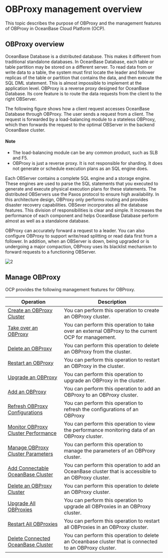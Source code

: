 OBProxy management overview
================================================

This topic describes the purpose of OBProxy and the management features of OBProxy in OceanBase Cloud Platform (OCP).

OBProxy overview
-------------------------------------

OceanBase Database is a distributed database. This makes it different from traditional standalone databases. In OceanBase Database, each table or table partition may be stored on a different server. To read data from or write data to a table, the system must first locate the leader and follower replicas of the table or partition that contains the data, and then execute the SQL DML statement. This is almost impossible to implement at the application level. OBProxy is a reverse proxy designed for OceanBase Database. Its core feature is to route the data requests from the client to the right OBServer.

The following figure shows how a client request accesses OceanBase Database through OBProxy. The user sends a request from a client. The request is forwarded by a load-balancing module to a stateless OBProxy, which then forwards the request to the optimal OBServer in the backend OceanBase cluster.

  <main id="notice" type='explain'>
    <h4>Note</h4>
    <ul>
    <li>The load-balancing module can be any common product, such as SLB and F5.</li>
    <li>OBProxy is just a reverse proxy. It is not responsible for sharding. It does not generate or schedule execution plans as an SQL engine does.</li>
    </ul>
  </main>






Each OBServer contains a complete SQL engine and a storage engine. These engines are used to parse the SQL statements that you executed to generate and execute physical execution plans for these statements. The distributed OBServers use the Paxos protocol to ensure high availability. In this architecture design, OBProxy only performs routing and provides disaster recovery capabilities. OBSever incorporates all the database features. This division of responsibilities is clear and simple. It increases the performance of each component and helps OceanBase Database perform almost as well as a standalone database.

OBProxy can accurately forward a request to a leader. You can also configure OBProxy to support write/read splitting or read data first from a follower. In addition, when an OBServer is down, being upgraded or is undergoing a major compaction, OBProxy uses its blacklist mechanism to forward requests to a functioning OBServer.

![2](https://help-static-aliyun-doc.aliyuncs.com/assets/img/en-US/1726967161/p184129.png)

Manage OBProxy
-----------------------------------

OCP provides the following management features for OBProxy.


|                                     Operation                                      |                                              Description                                               |
|------------------------------------------------------------------------------------|--------------------------------------------------------------------------------------------------------|
| [Create an OBProxy Cluster](../../8.obproxy-management/1.create-an-obproxy-cluster.md)           | You can perform this operation to create an OBProxy cluster.                                           |
| [Take over an OBProxy](../../8.obproxy-management/2.userguide-obproxy.md)                | You can perform this operation to take over an external OBProxy to the current OCP for management.     |
| [Delete an OBProxy](../../8.obproxy-management/3.delete-obproxy.md)                   | You can perform this operation to delete an OBProxy from the cluster.                                  |
| [Restart an OBProxy](../../8.obproxy-management/4.restart-obproxy.md)                  | You can perform this operation to restart an OBProxy in the cluster.                                   |
| [Upgrade an OBProxy](../../8.obproxy-management/5.upgrade-obproxy.md)                  | You can perform this operation to upgrade an OBProxy in the cluster.                                   |
| [Add an OBProxy](../../8.obproxy-management/6.add-obproxy.md)                      | You can perform this operation to add an OBProxy to an OBProxy cluster.                                |
| [Refresh OBProxy Configurations](../../8.obproxy-management/7.refresh-obproxy-configuration.md)      | You can perform this operation to refresh the configurations of an OBProxy                             |
| [Monitor OBProxy Cluster Performance](../../8.obproxy-management/8.obproxy-cluster-performance-monitoring.md) | You can perform this operation to view the performance monitoring data of an OBProxy cluster.          |
| [Manage OBProxy Cluster Parameters](../../8.obproxy-management/9.obproxy-cluster-parameter-management.md)   | You can perform this operation to manage the parameters of an OBProxy cluster.                         |
| [Add Connectable OceanBase Cluster](../../8.obproxy-management/10.add-a-connectable-ob-cluster.md)   | You can perform this operation to add an OceanBase cluster that is accessible to an OBProxy cluster.   |
| [Delete an OBProxy Cluster](../../8.obproxy-management/11.delete-obproxy-cluster.md)           | You can perform this operation to delete an OBProxy cluster.                                           |
| [Upgrade All OBProxies](../../8.obproxy-management/12.upgrade-the-obproxy-cluster.md)               | You can perform this operation to upgrade all OBProxies in an OBProxy cluster.                         |
| [Restart All OBProxies](../../8.obproxy-management/13.restart-obproxy-cluster.md)               | You can perform this operation to restart all OBProxies in an OBProxy cluster.                         |
| [Delete Connected OceanBase Cluster](../../8.obproxy-management/14.delete-a-connected-ob-cluster.md)  | You can perform this operation to delete an Oceanbase cluster that is connected to an OBProxy cluster. |

